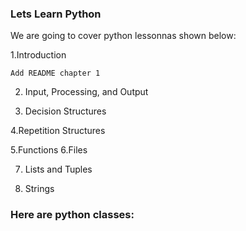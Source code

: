 ### Lets Learn Python



We are going to cover python lessonnas shown below:

  1.Introduction
  
	Add README chapter 1
 
2. Input, Processing, and Output

 
4. Decision Structures
 
4.Repetition Structures

5.Functions
6.Files
 
7. Lists and Tuples
 


8. Strings
   
### Here are python classes:
